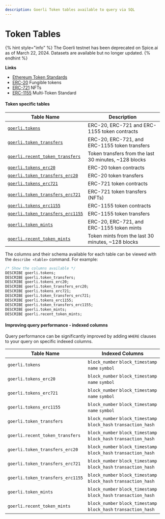 ```yaml
---
description: Goerli Token tables available to query via SQL
---
```


# Token Tables

{% hint style="info" %}
The Goerli testnet has been deprecated on Spice.ai as of March 22, 2024.  Datasets are available but no longer updated.
{% endhint %}

**Links**

* [Ethereum Token Standards](https://ethereum.org/en/developers/docs/standards/tokens/)
* [ERC-20](https://ethereum.org/en/developers/docs/standards/tokens/erc-20/) Fungible tokens
* [ERC-721](https://ethereum.org/en/developers/docs/standards/tokens/erc-721/) NFTs
* [ERC-1155](https://ethereum.org/en/developers/docs/standards/tokens/erc-1155/) Multi-Token Standard

#### Token specific tables

| Table Name                                                                    | Description                                            |
| ----------------------------------------------------------------------------- | ------------------------------------------------------ |
| [`goerli.tokens`](goerli.tokens.md)                                           | ERC-20, ERC-721 and ERC-1155 token contracts           |
| [`goerli.token_transfers`](goerli.token\_transfers.md)                        | ERC-20, ERC-721, and ERC-1155 token transfers          |
| [`goerli.recent_token_transfers`](goerli.token\_transfers.md)                 | Token transfers from the last 30 minutes, \~128 blocks |
| [`goerli.tokens_erc20`](goerli.tokens\_erc20.md)                              | ERC-20 token contracts                                 |
| [`goerli.token_transfers_erc20`](goerli.token\_transfers\_erc20.md)           | ERC-20 token transfers                                 |
| [`goerli.tokens_erc721`](goerli.tokens\_erc721.md)                            | ERC-721 token contracts                                |
| [`goerli.token_transfers_erc721`](goerli.token\_transfers\_erc20.md)          | ERC-721 token transfers (NFTs)                         |
| [`goerli.tokens_erc1155`](../../ethereum/token-tables/eth.tokens\_erc1155.md) | ERC-1155 token contracts                               |
| [`goerli.token_transfers_erc1155`](goerli.token\_transfers\_erc1155.md)       | ERC-1155 token transfers                               |
| [`goerli.token_mints`](goerli.token\_mints.md)                                | ERC-20, ERC-721, and ERC-1155 token mints              |
| [`goerli.recent_token_mints`](goerli.token\_mints.md)                         | Token mints from the last 30 minutes, \~128 blocks     |

The columns and their schema available for each table can be viewed with the `describe <table>` command. For example:

```sql
/* Show the columns available */
DESCRIBE goerli.tokens;
DESCRIBE goerli.token_transfers;
DESCRIBE goerli.tokens_erc20;
DESCRIBE goerli.token_transfers_erc20;
DESCRIBE goerli.tokens_erc721;
DESCRIBE goerli.token_transfers_erc721;
DESCRIBE goerli.tokens_erc1155;
DESCRIBE goerli.token_transfers_erc1155;
DESCRIBE goerli.token_mints;
DESCRIBE goerli.recent_token_mints;
```

#### Improving query performance - indexed columns

Query performance can be significantly improved by adding `WHERE` clauses to your query on specific indexed columns.

| Table Name                       | Indexed Columns                                                  |
| -------------------------------- | ---------------------------------------------------------------- |
| `goerli.tokens`                  | `block_number` `block_timestamp` `name` `symbol`                 |
| `goerli.tokens_erc20`            | `block_number` `block_timestamp` `name` `symbol`                 |
| `goerli.tokens_erc721`           | `block_number` `block_timestamp` `name` `symbol`                 |
| `goerli.tokens_erc1155`          | `block_number` `block_timestamp` `name` `symbol`                 |
| `goerli.token_transfers`         | `block_number` `block_timestamp` `block_hash` `transaction_hash` |
| `goerli.recent_token_transfers`  | `block_number` `block_timestamp` `block_hash` `transaction_hash` |
| `goerli.token_transfers_erc20`   | `block_number` `block_timestamp` `block_hash` `transaction_hash` |
| `goerli.token_transfers_erc721`  | `block_number` `block_timestamp` `block_hash` `transaction_hash` |
| `goerli.token_transfers_erc1155` | `block_number` `block_timestamp` `block_hash` `transaction_hash` |
| `goerli.token_mints`             | `block_number` `block_timestamp` `block_hash` `transaction_hash` |
| `goerli.recent_token_mints`      | `block_number` `block_timestamp` `block_hash` `transaction_hash` |
